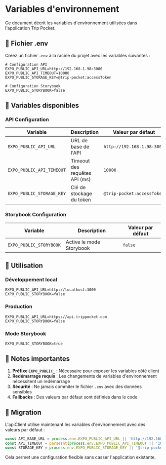 # Variables d'environnement

Ce document décrit les variables d'environnement utilisées dans l'application Trip Pocket.

## 📁 Fichier .env

Créez un fichier `.env` à la racine du projet avec les variables suivantes :

```env
# Configuration API
EXPO_PUBLIC_API_URL=http://192.168.1.98:3000
EXPO_PUBLIC_API_TIMEOUT=10000
EXPO_PUBLIC_STORAGE_KEY=@trip-pocket:accessToken

# Configuration Storybook
EXPO_PUBLIC_STORYBOOK=false
```

## 🔧 Variables disponibles

### API Configuration

| Variable | Description | Valeur par défaut |
|----------|-------------|-------------------|
| `EXPO_PUBLIC_API_URL` | URL de base de l'API | `http://192.168.1.98:3000` |
| `EXPO_PUBLIC_API_TIMEOUT` | Timeout des requêtes API (ms) | `10000` |
| `EXPO_PUBLIC_STORAGE_KEY` | Clé de stockage du token | `@trip-pocket:accessToken` |

### Storybook Configuration

| Variable | Description | Valeur par défaut |
|----------|-------------|-------------------|
| `EXPO_PUBLIC_STORYBOOK` | Active le mode Storybook | `false` |

## 🚀 Utilisation

### Développement local
```env
EXPO_PUBLIC_API_URL=http://localhost:3000
EXPO_PUBLIC_STORYBOOK=false
```

### Production
```env
EXPO_PUBLIC_API_URL=https://api.trippocket.com
EXPO_PUBLIC_STORYBOOK=false
```

### Mode Storybook
```env
EXPO_PUBLIC_STORYBOOK=true
```

## 📝 Notes importantes

1. **Préfixe `EXPO_PUBLIC_`** : Nécessaire pour exposer les variables côté client
2. **Redémarrage requis** : Les changements de variables d'environnement nécessitent un redémarrage
3. **Sécurité** : Ne jamais commiter le fichier `.env` avec des données sensibles
4. **Fallbacks** : Des valeurs par défaut sont définies dans le code

## 🔄 Migration

L'apiClient utilise maintenant les variables d'environnement avec des valeurs par défaut :

```typescript
const API_BASE_URL = process.env.EXPO_PUBLIC_API_URL || 'http://192.168.1.98:3000';
const API_TIMEOUT = parseInt(process.env.EXPO_PUBLIC_API_TIMEOUT || '10000');
const STORAGE_KEY = process.env.EXPO_PUBLIC_STORAGE_KEY || '@trip-pocket:accessToken';
```

Cela permet une configuration flexible sans casser l'application existante.
